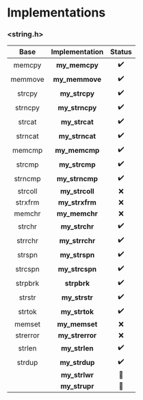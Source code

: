 # Implementations

### <string.h>

| Base     | Implementation  | Status              |
|:--------:|:---------------:|:-------------------:|
| memcpy   | **my_memcpy**   | :heavy_check_mark:  |
| memmove  | **my_memmove**  | :heavy_check_mark:  |
| strcpy   | **my_strcpy**   | :heavy_check_mark:  |
| strncpy  | **my_strncpy**  | :heavy_check_mark:  |
| strcat   | **my_strcat**   | :heavy_check_mark:  |
| strncat  | **my_strncat**  | :heavy_check_mark:  |
| memcmp   | **my_memcmp**   | :heavy_check_mark:  |
| strcmp   | **my_strcmp**   | :heavy_check_mark:  |
| strncmp  | **my_strncmp**  | :heavy_check_mark:  |
| strcoll  | **my_strcoll**  | :x:                 |
| strxfrm  | **my_strxfrm**  | :x:                 |
| memchr   | **my_memchr**   | :x:                 |
| strchr   | **my_strchr**   | :heavy_check_mark:  |
| strrchr  | **my_strrchr**  | :heavy_check_mark:  |
| strspn   | **my_strspn**   | :heavy_check_mark:  |
| strcspn  | **my_strcspn**  | :heavy_check_mark:  |
| strpbrk  | **strpbrk**     | :heavy_check_mark:  |
| strstr   | **my_strstr**   | :heavy_check_mark:  |
| strtok   | **my_strtok**   | :heavy_check_mark:  |
| memset   | **my_memset**   | :x:                 |
| strerror | **my_strerror** | :x:                 |
| strlen   | **my_strlen**   | :heavy_check_mark:  |
| strdup   | **my_strdup**   | :heavy_check_mark:  |
|          | **my_strlwr**   | :large_blue_circle: |
|          | **my_strupr**   | :large_blue_circle: |
